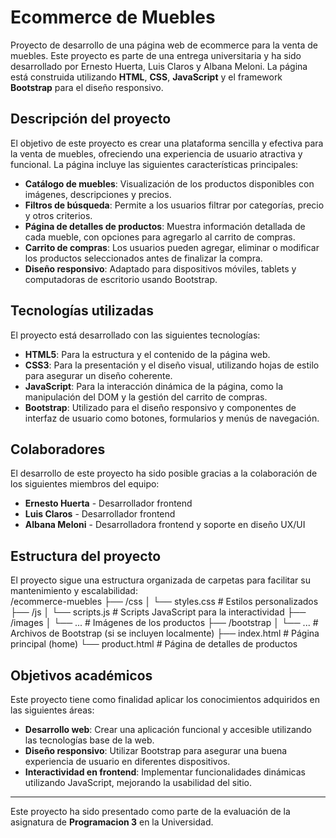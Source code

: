 # Ecommerce de Muebles

Proyecto de desarrollo de una página web de ecommerce para la venta de muebles. Este proyecto es parte de una entrega universitaria y ha sido desarrollado por Ernesto Huerta, Luis Claros y Albana Meloni. La página está construida utilizando **HTML**, **CSS**, **JavaScript** y el framework **Bootstrap** para el diseño responsivo.

## Descripción del proyecto

El objetivo de este proyecto es crear una plataforma sencilla y efectiva para la venta de muebles, ofreciendo una experiencia de usuario atractiva y funcional. La página incluye las siguientes características principales:

- **Catálogo de muebles**: Visualización de los productos disponibles con imágenes, descripciones y precios.
- **Filtros de búsqueda**: Permite a los usuarios filtrar por categorías, precio y otros criterios.
- **Página de detalles de productos**: Muestra información detallada de cada mueble, con opciones para agregarlo al carrito de compras.
- **Carrito de compras**: Los usuarios pueden agregar, eliminar o modificar los productos seleccionados antes de finalizar la compra.
- **Diseño responsivo**: Adaptado para dispositivos móviles, tablets y computadoras de escritorio usando Bootstrap.

## Tecnologías utilizadas

El proyecto está desarrollado con las siguientes tecnologías:

- **HTML5**: Para la estructura y el contenido de la página web.
- **CSS3**: Para la presentación y el diseño visual, utilizando hojas de estilo para asegurar un diseño coherente.
- **JavaScript**: Para la interacción dinámica de la página, como la manipulación del DOM y la gestión del carrito de compras.
- **Bootstrap**: Utilizado para el diseño responsivo y componentes de interfaz de usuario como botones, formularios y menús de navegación.

## Colaboradores

El desarrollo de este proyecto ha sido posible gracias a la colaboración de los siguientes miembros del equipo:

- **Ernesto Huerta** - Desarrollador frontend
- **Luis Claros** - Desarrollador frontend
- **Albana Meloni** - Desarrolladora frontend y soporte en diseño UX/UI

## Estructura del proyecto

El proyecto sigue una estructura organizada de carpetas para facilitar su mantenimiento y escalabilidad:  
/ecommerce-muebles ├── /css │ └── styles.css # Estilos personalizados ├── /js │ └── scripts.js # Scripts JavaScript para la interactividad ├── /images │ └── ... # Imágenes de los productos ├── /bootstrap │ └── ... # Archivos de Bootstrap (si se incluyen localmente) ├── index.html # Página principal (home) └── product.html # Página de detalles de productos


## Objetivos académicos

Este proyecto tiene como finalidad aplicar los conocimientos adquiridos en las siguientes áreas:

- **Desarrollo web**: Crear una aplicación funcional y accesible utilizando las tecnologías base de la web.
- **Diseño responsivo**: Utilizar Bootstrap para asegurar una buena experiencia de usuario en diferentes dispositivos.
- **Interactividad en frontend**: Implementar funcionalidades dinámicas utilizando JavaScript, mejorando la usabilidad del sitio.

---

Este proyecto ha sido presentado como parte de la evaluación de la asignatura de **Programacion 3** en la Universidad.

